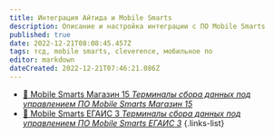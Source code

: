 ```yaml
---
title: Интеграция Айтида и Mobile Smarts
description: Описание и настройка интеграции с ПО Mobile Smarts
published: true
date: 2022-12-21T08:08:45.457Z
tags: тсд, mobile smarts, cleverence, мобильное по
editor: markdown
dateCreated: 2022-12-21T07:46:21.086Z
---
```


- [:blue_book: Mobile Smarts Магазин 15 *Терминалы сбора данных под управлением ПО Mobile Smarts Магазин 15*](/integrations/mobilesmarts/mag15)
- [:blue_book: Mobile Smarts ЕГАИС 3 *Терминалы сбора данных под управлением ПО Mobile Smarts ЕГАИС 3*](/integrations/mobilesmarts/egais3)
{.links-list}